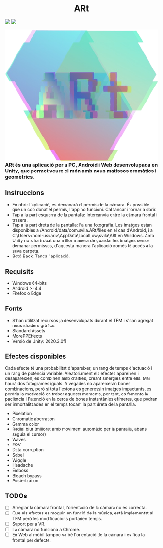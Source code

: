 
<div align="center">
 
# ARt
 
</div>

[![](https://img.shields.io/badge/itch.io-ARt-blue)](https://svila.itch.io/art)
[![](https://img.shields.io/badge/direct%20link-ARt-green)](https://itch.io/embed-upload/4769452?color=333333)





<img src="/Assets/Resources/art_log_cut_fix.png" align="right" />

### ARt és una aplicació per a PC, Android i Web desenvolupada en Unity, que permet veure el món amb nous matissos cromàtics i geomètrics.


## Instruccions
 - En obrir l'aplicació, es demanarà el permís de la càmara. És possible que un cop donat el permís, l'app no funcioni. Cal tancar i tornar a obrir.
 - Tap a la part esquerra de la pantalla: Intercanvia entre la càmara frontal i trasera.
 - Tap a la part dreta de la pantalla: Fa una fotografia. Les imatges estan disponibles a /Android/data/com.svila.ARt/files en el cas d'Android, i a C:\Users\<nom-usuari>\AppData\LocalLow\svila\ARt en Windows. Amb Unity no s'ha trobat una millor manera de guardar les imatges sense demanar permissos, d'aquesta manera l'aplicació només té accès a la seva carpeta.
 - Botó Back: Tanca l'aplicació.

## Requisits
 - Windows 64-bits
 - Android >=4.4
 - Firefox o Edge

## Fonts
 - S'han utilitzat recursos ja desenvolupats durant el TFM i s'han agregat nous shaders gràfics.
 - Standard Assets
 - MorePPEffects
 - Versió de Unity: 2020.3.0f1

## Efectes disponibles

Cada efecte té una probabilitat d'apareixer, un rang de temps d'actuació i un rang de potència variable. Aleatòriament els efectes apareixen i desapareixen, es combinen amb d'altres, creant sinèrgies entre ells. Mai haurà dos fotogrames iguals. A vegades no apareixeran bones combinacions, però si tota l'estona es generessin imatges impactants, es perdria la motivació en trobar aquests moments, per tant, es fomenta la paciència i l'atenció en la cerca de bones instantànies efímeres, que podran ser inmortalitzades en el temps tocant la part dreta de la pantalla.

 - Pixelation
 - Chromatic aberration
 - Gamma color
 - Radial blur (millorat amb moviment automàtic per la pantalla, abans seguia el cursor)
 - Waves
 - FOV
 - Data corruption
 - Sobel
 - Wiggle
 - Headache
 - Emboss
 - Bleach bypass
 - Posterization

## TODOs
 - [ ] Arreglar la càmara frontal, l'orientació de la càmara no és correcta.
 - [ ] Que els efectes es moguin en funció de la música, està implementat al TFM però les modificacions portarien temps.
 - [ ] Suport per a VR.
 - [ ] La càmara no funciona a Chrome.
 - [ ] En Web al mòbil tampoc va bé l'orientació de la càmara i es fica la frontal per defecte.

